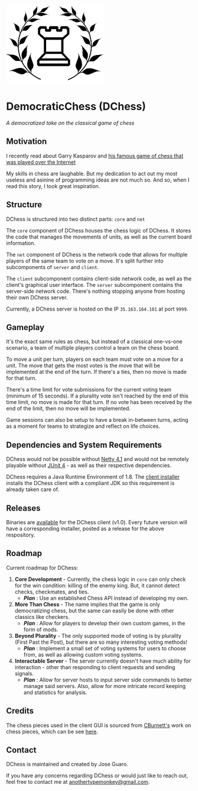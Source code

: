 ![](https://raw.githubusercontent.com/TypeMonkey/DChess/master/icon.png)
# DemocraticChess (DChess)

*A democratized take on the classical game of chess*

## Motivation
I recently read about Garry Kasparov and [his famous game of chess that was played over the Internet](https://en.wikipedia.org/wiki/Kasparov_versus_the_World)

My skills in chess are laughable. But my dedication to act out my most useless and asinine of programming ideas are not much so. And so, when I read this story, I took great inspiration.

## Structure
DChess is structured into two distinct parts: `core` and `net`

The `core` component of DChess houses the chess logic of DChess. It stores the code that manages the movements of units, as well as the current board information.

The `net` component of DChess is the network code that allows for multiple players of the same team to vote on a move. It's split further into subcomponents of `server` and `client`. 

The `client` subcomponent contains client-side network code, as well as the client's graphical user interface. The `server` subcomponent contains the server-side network code. There's nothing stopping anyone from hosting their own DChess server.

Currently, a DChess server is hosted on the IP `35.163.164.101` at port `9999`.

## Gameplay
It's the exact same rules as chess, but instead of a classical one-vs-one scenario, a team of multiple players control a team on the chess board.

To move a unit per turn, players on each team must vote on a move for a unit. The move that gets the most votes is the move that will be implemented at the end of the turn. If there's a ties, then no move is made for that turn.

There's a time limit for vote submissions for the current voting team (minimum of 15 seconds). If a plurality vote isn't reached by the end of this time limit, no move is made for that turn. If no vote has been received by the end of the limit, then no move will be implemented.

Game sessions can also be setup to have a break in-between turns, acting as a moment for teams to strategize and reflect on life choices.

## Dependencies and System Requirements
DChess would not be possible without [Netty 4.1](https://github.com/netty/netty) and would not be remotely playable without [JUnit 4](https://junit.org/junit4/) - as well as their respective dependencies.

DChess requires a Java Runtime Environment of 1.8. The [client installer](https://github.com/TypeMonkey/DChess-Installer) installs the DChess client with a compliant JDK so this requirement is already taken care of.

## Releases
Binaries are [available](https://github.com/TypeMonkey/DChess-Installer/releases) for the DChess client (v1.0). Every future version will have a corresponding installer, posted as a release for the above respository. 

## Roadmap
Current roadmap for DChess:
1. __Core Development__ - Currently, the chess logic in `core` can only check for the win condition: killing of the enemy king. But, it cannot detect checks, checkmates, and ties. 
	- **_Plan_** : Use an established Chess API instead of developing my own. 
2. __More Than Chess__ - The name implies that the game is only democratizing chess, but the same can easily be done with other classics like checkers. 
	- **_Plan_** : Allow for players to develop their own custom games, in the form of mods.
3. __Beyond Plurality__ - The only supported mode of voting is by plurality (First Past the Post), but there are so many interesting voting methods! 
	- **_Plan_** : Implement a small set of voting systems for users to choose from, as well as allowing custom voting systems.
4. __Interactable Server__ - The server currently doesn't have much ability for interaction - other than responding to client requests and sending signals. 
	- **_Plan_** : Allow for server hosts to input server side commands to better manage said servers. Also, allow for more intricate record keeping and statistics for analysis.

## Credits
The chess pieces used in the client GUI is sourced from [CBurnett's](https://en.wikipedia.org/wiki/User:Cburnett) work on chess pieces, which can be see [here](https://en.wikipedia.org/wiki/Chess_piece#Number_of_pieces).

## Contact
DChess is maintained and created by Jose Guaro.

If you have any concerns regarding DChess or would just like to reach out, feel free to contact me at [anothertypemonkey@gmail.com](anothertypemonkey@gmail.com).



